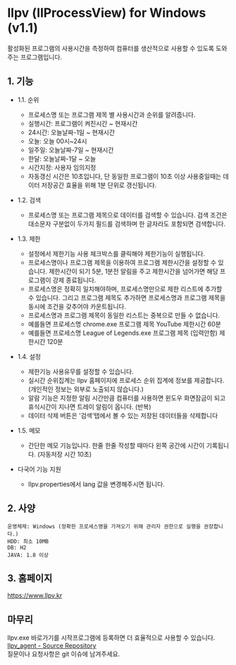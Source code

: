 # llpv (llProcessView) for Windows (v1.1)
활성화된 프로그램의 사용시간을 측정하여 컴퓨터를 생산적으로 사용할 수 있도록 도와주는 프로그램입니다.

## 1. 기능
* 1.1. 순위   
  - 프로세스명 또는 프로그램 제목 별 사용시간과 순위를 알려줍니다.
  - 실행시간: 프로그램이 켜진시간 ~ 현재시간
  - 24시간: 오늘날짜-1일 ~ 현재시간
  - 오늘: 오늘 00시~24시
  - 일주일: 오늘날짜-7일 ~ 현재시간
  - 한달: 오늘날짜-1달 ~ 오늘
  - 시간지정: 사용자 임의지정
  - 자동갱신 시간은 10초입니다, 단 동일한 프로그램이 10초 이상 사용중일때는 데이터 저장공간 효율을 위해 1분 단위로 갱신됩니다.
* 1.2. 검색
  - 프로세스명 또는 프로그램 제목으로 데이터를 검색할 수 있습니다. 검색 조건은 대소문자 구분없이 두가지 필드를 검색하며 한 글자라도 포함되면 검색합니다.
* 1.3. 제한
  - 설정에서 제한기능 사용 체크박스를 클릭해야 제한기능이 실행됩니다.
  - 프로세스명이나 프로그램 제목을 이용하여 프로그램 제한시간을 설정할 수 있습니다. 제한시간이 되기 5분, 1분전 알림을 주고 제한시간을 넘어가면 해당 프로그램이 강제 종료됩니다.
  - 프로세스명은 정확히 일치해야하며, 프로세스명만으로 제한 리스트에 추가할 수 있습니다. 그리고 프로그램 제목도 추가하면 프로세스명과 프로그램 제목을 동시에 조건을 갖추어야 카운트됩니다.
  - 프로세스명과 프로그램 제목이 동일한 리스트는 중복으로 만들 수 없습니다.
  - 예를들면 프로세스명 chrome.exe 프로그램 제목 YouTube 제한시간 60분
  - 예를들면 프로세스명 League of Legends.exe 프로그램 제목 (입력안함) 제한시간 120분
* 1.4. 설정
  - 제한기능 사용유무를 설정할 수 있습니다.
  - 실시간 순위집계는 llpv 홈페이지에 프로세스 순위 집계에 정보를 제공합니다. (개인적인 정보는 외부로 노출되지 않습니다.)
  - 알람 기능은 지정한 알림 시간만큼 컴퓨터를 사용하면 윈도우 화면잠금이 되고 휴식시간이 지나면 트레이 알림이 옵니다. (반복)
  - 데이터 삭제 버튼은 '검색'탭에서 볼 수 있는 저장된 데이터들을 삭제합니다
* 1.5. 메모
  - 간단한 메모 기능입니다. 한줄 한줄 작성할 때마다 왼쪽 공간에 시간이 기록됩니다. (자동저장 시간 10초)

* 다국어 기능 지원
  - llpv.properties에서 lang 값을 변경해주시면 됩니다.
  
## 2. 사양
	운영체제: Windows (정확한 프로세스명을 가져오기 위해 관리자 권한으로 실행을 권장합니다.)
	HDD: 최소 10MB 
	DB: H2
	JAVA: 1.8 이상
     
## 3. 홈페이지
https://www.llpv.kr

## 마무리
llpv.exe 바로가기를 시작프로그램에 등록하면 더 효율적으로 사용할 수 있습니다.   
[llpv_agent - Source Repository](https://github.com/eunbok/llpv_agent)   
질문이나 요청사항은 git 이슈에 남겨주세요.   
